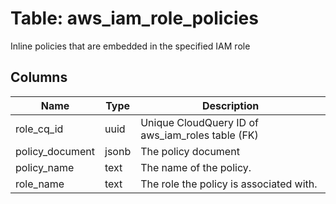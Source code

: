 
# Table: aws_iam_role_policies
Inline policies that are embedded in the specified IAM role
## Columns
| Name        | Type           | Description  |
| ------------- | ------------- | -----  |
|role_cq_id|uuid|Unique CloudQuery ID of aws_iam_roles table (FK)|
|policy_document|jsonb|The policy document|
|policy_name|text|The name of the policy.|
|role_name|text|The role the policy is associated with.|
